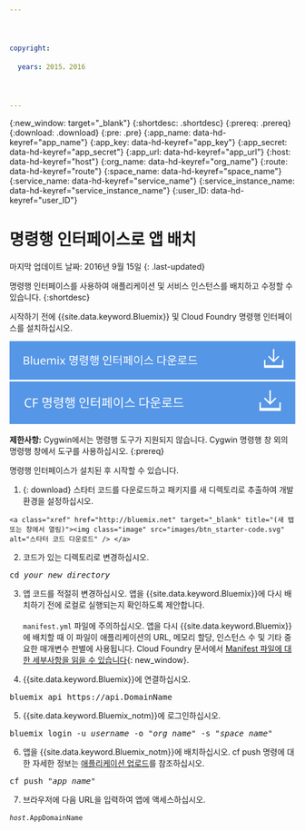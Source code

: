 ```yaml
---

 

copyright:

  years: 2015，2016

 

---
```


{:new_window: target="_blank"}
{:shortdesc: .shortdesc}
{:prereq: .prereq}
{:download: .download}
{:pre: .pre}
{:app_name: data-hd-keyref="app_name"}
{:app_key: data-hd-keyref="app_key"}
{:app_secret: data-hd-keyref="app_secret"}
{:app_url: data-hd-keyref="app_url"}
{:host: data-hd-keyref="host"}
{:org_name: data-hd-keyref="org_name"}
{:route: data-hd-keyref="route"}
{:space_name: data-hd-keyref="space_name"}
{:service_name: data-hd-keyref="service_name"}
{:service_instance_name: data-hd-keyref="service_instance_name"}
{:user_ID: data-hd-keyref="user_ID"}

# 명령행 인터페이스로 앱 배치
마지막 업데이트 날짜: 2016년 9월 15일
{: .last-updated}

명령행 인터페이스를 사용하여 애플리케이션 및 서비스 인스턴스를 배치하고 수정할 수 있습니다.
{:shortdesc}

시작하기 전에 {{site.data.keyword.Bluemix}} 및 Cloud Foundry 명령행 인터페이스를 설치하십시오.

<p>
<a class="xref" href="http://clis.ng.bluemix.net/ui/home.html" target="_blank" title="(새 탭 또는 창에서 열림)"><img class="image" src="images/btn_bx_commandline.svg" alt=" {{site.data.keyword.Bluemix}} 명령행 인터페이스 다운로드" /> </a>  <a class="xref" href="https://github.com/cloudfoundry/cli/releases" target="_blank" title="(새 탭 또는 창에서 열림)"><img class="image" src="images/btn_cf_commandline.svg" alt="Cloud Foundry 명령행 인터페이스 다운로드" /> </a>

</p>

**제한사항:** Cygwin에서는 명령행 도구가 지원되지 않습니다. Cygwin 명령행 창 외의 명령행 창에서 도구를 사용하십시오.
{:prereq}

명령행 인터페이스가 설치된 후 시작할 수 있습니다.

  1. {: download} 스타터 코드를 다운로드하고 패키지를 새 디렉토리로 추출하여 개발 환경을 설정하십시오.
      
    <a class="xref" href="http://bluemix.net" target="_blank" title="(새 탭 또는 창에서 열림)"><img class="image" src="images/btn_starter-code.svg" alt="스타터 코드 다운로드" /> </a>

  
  2. 코드가 있는 디렉토리로 변경하십시오. 
  
  <pre class="pre">cd <var class="keyword varname">your_new_directory</var></pre>
  
  3.  앱 코드를 적절히 변경하십시오. 앱을 {{site.data.keyword.Bluemix}}에 다시 배치하기 전에 로컬로 실행되는지 확인하도록 제안합니다.<br><br>`manifest.yml` 파일에 주의하십시오. 앱을 다시 {{site.data.keyword.Bluemix}}에 배치할 때 이 파일이 애플리케이션의 URL, 메모리 할당, 인스턴스 수 및 기타 중요한 매개변수 판별에 사용됩니다. Cloud Foundry 문서에서 [Manifest 파일에 대한 세부사항을 읽을 수 있습니다](https://docs.cloudfoundry.org/devguide/deploy-apps/manifest.html){: new_window}.
  
  4. {{site.data.keyword.Bluemix}}에 연결하십시오.
  
  <pre class="pre">bluemix api https://api.<span class="keyword" data-hd-keyref="DomainName">DomainName</span></pre>
  
  5. {{site.data.keyword.Bluemix_notm}}에 로그인하십시오.
 
  <pre class="pre">bluemix login -u <var class="keyword varname" data-hd-keyref="user_ID">username</var> -o "<var class="keyword varname" data-hd-keyref="org_name">org_name</var>" -s "<var class="keyword varname" data-hd-keyref="space_name">space_name</var>"</pre>
  
  6. 앱을 {{site.data.keyword.Bluemix_notm}}에 배치하십시오. cf push 명령에 대한 자세한 정보는 [애플리케이션 업로드](/docs/starters/upload_app.html)를 참조하십시오.
  
  <pre class="pre">cf push "<var class="keyword varname" data-hd-keyref="app_name">app_name</var>"</pre>
  
  7. 브라우저에 다음 URL을 입력하여 앱에 액세스하십시오. 
  
  <pre class="codeblock"><code><var class="keyword varname" data-hd-keyref="host">host</var>.<span class="keyword" data-hd-keyref="APPDomain">AppDomainName</span></code></pre>
